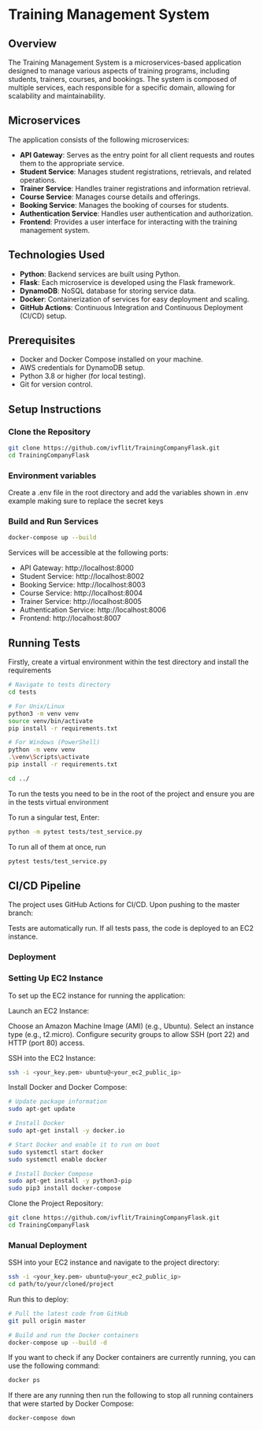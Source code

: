# Training Management System

## Overview
The Training Management System is a microservices-based application designed to manage various aspects of training programs, including students, trainers, courses, and bookings. The system is composed of multiple services, each responsible for a specific domain, allowing for scalability and maintainability.

## Microservices
The application consists of the following microservices:

- **API Gateway**: Serves as the entry point for all client requests and routes them to the appropriate service.
- **Student Service**: Manages student registrations, retrievals, and related operations.
- **Trainer Service**: Handles trainer registrations and information retrieval.
- **Course Service**: Manages course details and offerings.
- **Booking Service**: Manages the booking of courses for students.
- **Authentication Service**: Handles user authentication and authorization.
- **Frontend**: Provides a user interface for interacting with the training management system.

## Technologies Used
- **Python**: Backend services are built using Python.
- **Flask**: Each microservice is developed using the Flask framework.
- **DynamoDB**: NoSQL database for storing service data.
- **Docker**: Containerization of services for easy deployment and scaling.
- **GitHub Actions**: Continuous Integration and Continuous Deployment (CI/CD) setup.

## Prerequisites
- Docker and Docker Compose installed on your machine.
- AWS credentials for DynamoDB setup.
- Python 3.8 or higher (for local testing).
- Git for version control.

## Setup Instructions

### Clone the Repository
```bash
git clone https://github.com/ivflit/TrainingCompanyFlask.git
cd TrainingCompanyFlask
```

### Environment variables

Create a .env file in the root directory and add the variables shown in .env example making sure to replace the secret keys

### Build and Run Services

```bash
docker-compose up --build
```

Services will be accessible at the following ports:

- API Gateway: http://localhost:8000
- Student Service: http://localhost:8002
- Booking Service: http://localhost:8003
- Course Service: http://localhost:8004
- Trainer Service: http://localhost:8005
- Authentication Service: http://localhost:8006
- Frontend: http://localhost:8007

## Running Tests

Firstly, create a virtual environment within the test directory and install the requirements 

```bash
# Navigate to tests directory
cd tests

# For Unix/Linux
python3 -m venv venv
source venv/bin/activate
pip install -r requirements.txt

# For Windows (PowerShell)
python -m venv venv
.\venv\Scripts\activate
pip install -r requirements.txt

cd ../
```

To run the tests you need to be in the root of the project and ensure you are in the tests virtual environment

To run a singular test, Enter:

```bash
python -m pytest tests/test_service.py
```

To run all of them at once, run

```bash
pytest tests/test_service.py
```

## CI/CD Pipeline

The project uses GitHub Actions for CI/CD. Upon pushing to the master branch:

Tests are automatically run.
If all tests pass, the code is deployed to an EC2 instance.

### Deployment

### Setting Up EC2 Instance
To set up the EC2 instance for running the application:

Launch an EC2 Instance:

Choose an Amazon Machine Image (AMI) (e.g., Ubuntu).
Select an instance type (e.g., t2.micro).
Configure security groups to allow SSH (port 22) and HTTP (port 80) access.

SSH into the EC2 Instance:
```bash
ssh -i <your_key.pem> ubuntu@<your_ec2_public_ip>

```
Install Docker and Docker Compose:

```bash
# Update package information
sudo apt-get update

# Install Docker
sudo apt-get install -y docker.io

# Start Docker and enable it to run on boot
sudo systemctl start docker
sudo systemctl enable docker

# Install Docker Compose
sudo apt-get install -y python3-pip
sudo pip3 install docker-compose
```

Clone the Project Repository:

```bash
git clone https://github.com/ivflit/TrainingCompanyFlask.git
cd TrainingCompanyFlask
```

### Manual Deployment

SSH into your EC2 instance and navigate to the project directory:

```bash
ssh -i <your_key.pem> ubuntu@<your_ec2_public_ip>
cd path/to/your/cloned/project
```

Run this to deploy:

```bash
# Pull the latest code from GitHub
git pull origin master

# Build and run the Docker containers
docker-compose up --build -d
```

If you want to check if any Docker containers are currently running, you can use the following command:

```bash
docker ps
```

If there are any running then run the following to stop all running containers that were started by Docker Compose:

```bash
docker-compose down
```